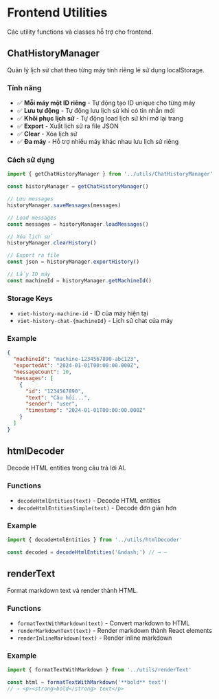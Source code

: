 # Frontend Utilities

Các utility functions và classes hỗ trợ cho frontend.

## ChatHistoryManager

Quản lý lịch sử chat theo từng máy tính riêng lẻ sử dụng localStorage.

### Tính năng

- ✅ **Mỗi máy một ID riêng** - Tự động tạo ID unique cho từng máy
- ✅ **Lưu tự động** - Tự động lưu lịch sử khi có tin nhắn mới
- ✅ **Khôi phục lịch sử** - Tự động load lịch sử khi mở lại trang
- ✅ **Export** - Xuất lịch sử ra file JSON
- ✅ **Clear** - Xóa lịch sử
- ✅ **Đa máy** - Hỗ trợ nhiều máy khác nhau lưu lịch sử riêng

### Cách sử dụng

```typescript
import { getChatHistoryManager } from '../utils/ChatHistoryManager'

const historyManager = getChatHistoryManager()

// Lưu messages
historyManager.saveMessages(messages)

// Load messages
const messages = historyManager.loadMessages()

// Xóa lịch sử
historyManager.clearHistory()

// Export ra file
const json = historyManager.exportHistory()

// Lấy ID máy
const machineId = historyManager.getMachineId()
```

### Storage Keys

- `viet-history-machine-id` - ID của máy hiện tại
- `viet-history-chat-{machineId}` - Lịch sử chat của máy

### Example

```json
{
  "machineId": "machine-1234567890-abc123",
  "exportedAt": "2024-01-01T00:00:00.000Z",
  "messageCount": 10,
  "messages": [
    {
      "id": "1234567890",
      "text": "Câu hỏi...",
      "sender": "user",
      "timestamp": "2024-01-01T00:00:00.000Z"
    }
  ]
}
```

## htmlDecoder

Decode HTML entities trong câu trả lời AI.

### Functions

- `decodeHtmlEntities(text)` - Decode HTML entities
- `decodeHtmlEntitiesSimple(text)` - Decode đơn giản hơn

### Example

```typescript
import { decodeHtmlEntities } from '../utils/htmlDecoder'

const decoded = decodeHtmlEntities('&ndash;') // → –
```

## renderText

Format markdown text và render thành HTML.

### Functions

- `formatTextWithMarkdown(text)` - Convert markdown to HTML
- `renderMarkdownText(text)` - Render markdown thành React elements
- `renderInlineMarkdown(text)` - Render inline markdown

### Example

```typescript
import { formatTextWithMarkdown } from '../utils/renderText'

const html = formatTextWithMarkdown('**bold** text')
// → <p><strong>bold</strong> text</p>
```


